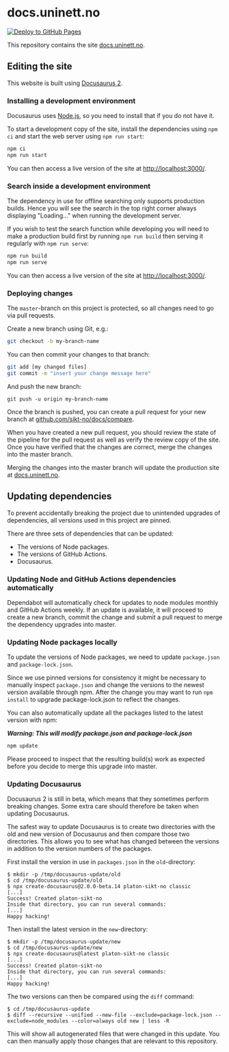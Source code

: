 # docs.uninett.no

[![Deploy to GitHub Pages](https://github.com/sikt-no/docs/actions/workflows/deploy.yml/badge.svg?branch=master)](https://github.com/sikt-no/docs/actions/workflows/deploy.yml)

This repository contains the site [docs.uninett.no](https://docs.uninett.no/).


## Editing the site

This website is built using [Docusaurus 2](https://docusaurus.io/).


### Installing a development environment

Docusaurus uses [Node.js](https://nodejs.org/), so you need to install that if you do not have it.

To start a development copy of the site, install the dependencies using `npm ci` and start the web server
 using `npm run start`:

```sh
npm ci
npm run start
```

You can then access a live version of the site at [http://localhost:3000/](http://localhost:3000/).

### Search inside a development environment

The dependency in use for offline searching only supports production builds. Hence you will see the search in the top right corner always displaying "Loading..." when running the development server.

If you wish to test the search function while developing you will need to make a production build first by running `npm run build` then serving it regularly with `npm run serve`:

```sh
npm run build
npm run serve
```

You can then access a live version of the site at [http://localhost:3000/](http://localhost:3000/).

### Deploying changes

The `master`-branch on this project is protected, so all changes need to go via pull requests.

Create a new branch using Git, e.g.:

```sh
git checkout -b my-branch-name
```

You can then commit your changes to that branch:

```sh
git add [my changed files]
git commit -m "insert your change message here"
```

And push the new branch:

```
git push -u origin my-branch-name
```

Once the branch is pushed, you can create a pull request for your new branch at [github.com/sikt-no/docs/compare](https://github.com/sikt-no/docs/compare).

When you have created a new pull request, you should review the state of the pipeline for the pull request as well as verify the review copy of the site.
Once you have verified that the changes are correct, merge the changes into the master branch.

Merging the changes into the master branch will update the production site at [docs.uninett.no](https://docs.uninett.no/).


## Updating dependencies

To prevent accidentally breaking the project due to unintended upgrades of dependencies, all versions used in this project are pinned.

There are three sets of dependencies that can be updated:

* The versions of Node packages.
* The versions of GitHub Actions.
* Docusaurus.

### Updating Node and GitHub Actions dependencies automatically
Dependabot will automatically check for updates to node modules monthly and GitHub Actions weekly. If an update is available, it will proceed to create a new branch, commit the change and submit a pull request to merge the dependency upgrades into master.

### Updating Node packages locally

To update the versions of Node packages, we need to update `package.json` and `package-lock.json`.

Since we use pinned versions for consistency it might be necessary to manually inspect `package.json` and change the versions to the newest version available through npm. After the change you may want to run `npm install` to upgrade package-lock.json to reflect the changes.

You can also automatically update all the packages listed to the latest version with npm:

***Warning: This will modify package.json and package-lock.json***

```sh
npm update
```

Please proceed to inspect that the resulting build(s) work as expected before you decide to merge this upgrade into master.

### Updating Docusaurus

Docusaurus 2 is still in beta, which means that they sometimes perform breaking changes.
Some extra care should therefore be taken when updating Docusaurus.

The safest way to update Docusaurus is to create two directories with the old and new version of Docusaurus and then compare those two directories.
This allows you to see what has changed between the versions in addition to the version numbers of the packages.

First install the version in use in `packages.json` in the `old`-directory:

```console
$ mkdir -p /tmp/docusaurus-update/old
$ cd /tmp/docusaurus-update/old
$ npx create-docusaurus@2.0.0-beta.14 platon-sikt-no classic
[...]
Success! Created platon-sikt-no
Inside that directory, you can run several commands:
[...]
Happy hacking!
```

Then install the latest version in the `new`-directory:

```console
$ mkdir -p /tmp/docusaurus-update/new
$ cd /tmp/docusaurus-update/new
$ npx create-docusaurus@latest platon-sikt-no classic
[...]
Success! Created platon-sikt-no
Inside that directory, you can run several commands:
[...]
Happy hacking!
```

The two versions can then be compared using the `diff` command:

```console
$ cd /tmp/docusaurus-update
$ diff --recursive --unified --new-file --exclude=package-lock.json --exclude=node_modules --color=always old new | less -R
```

This will show all autogenerated files that were changed in this update.
You can then manually apply those changes that are relevant to this repository.
